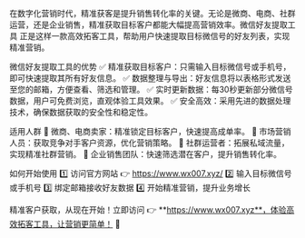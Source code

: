 在数字化营销时代，精准获客是提升销售转化率的关键。无论是微商、电商、社群运营，还是企业销售，精准获取目标客户都能大幅提高营销效率。微信好友提取工具 正是这样一款高效拓客工具，帮助用户快速提取目标微信号的好友列表，实现精准营销。

微信好友提取工具的优势
✅ 精准获取目标客户：只需输入目标微信号或手机号，即可快速提取其所有好友信息。
✅ 数据整理与导出：好友信息将以表格形式发送至您的邮箱，方便查看、筛选和管理。
✅ 实时更新数据：每30秒更新部分微信号数据，用户可免费浏览，直观体验工具效果。
✅ 安全高效：采用先进的数据处理技术，确保数据获取的安全性和稳定性。

适用人群
🔹 微商、电商卖家：精准锁定目标客户，快速提高成单率。
🔹 市场营销人员：获取竞争对手客户资源，优化营销策略。
🔹 社群运营者：拓展私域流量，实现精准社群营销。
🔹 企业销售团队：快速筛选潜在客户，提升销售转化率。

如何开始使用
1️⃣ 访问官方网站 👉 https://www.wx007.xyz/
2️⃣ 输入目标微信号或手机号
3️⃣ 绑定邮箱接收好友数据
4️⃣ 开始精准营销，提升业务增长

精准客户获取，从现在开始！立即访问 👉 **https://www.wx007.xyz**，体验高效拓客工具，让营销更简单！ 🚀